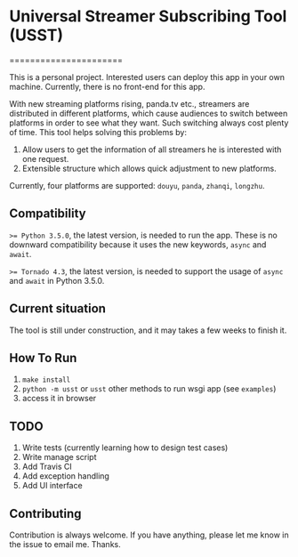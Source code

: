 # Universal Streamer Subscribing Tool (USST)
======================

This is a personal project. Interested users can deploy this app in your own machine. Currently, there is no front-end for this app.

With new streaming platforms rising, panda.tv etc., streamers are distributed in different platforms, which cause audiences to switch between platforms in order to see what they want.
Such switching always cost plenty of time. This tool helps solving this problems by:

1. Allow users to get the information of all streamers he is interested with one request.
2. Extensible structure which allows quick adjustment to new platforms.

Currently, four platforms are supported: `douyu`, `panda`, `zhanqi`, `longzhu`.

## Compatibility

`>= Python 3.5.0`, the latest version, is needed to run the app. These is no downward compatibility because it uses the new keywords, `async` and `await`.

`>= Tornado 4.3`, the latest version, is needed to support the usage of `async` and `await` in Python 3.5.0.

## Current situation

The tool is still under construction, and it may takes a few weeks to finish it.

## How To Run

1. `make install`
2. `python -m usst` or `usst` other methods to run wsgi app (see `examples`)
3. access it in browser

## TODO

1. Write tests (currently learning how to design test cases)
2. Write manage script
3. Add Travis CI
4. Add exception handling
5. Add UI interface

## Contributing

Contribution is always welcome. If you have anything, please let me know in the issue to email me. Thanks.
